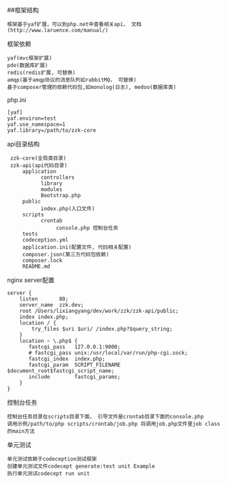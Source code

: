 ##框架结构

    框架基于yaf扩展，可以到php.net中查看相关api， 文档(http://www.laruence.com/manual/)

框架依赖

    yaf(mvc框架扩展)
    pdo(数据库扩展)
    redis(redis扩展, 可替换)
    amqp(基于amqp协议的消息队列如rabbitMQ， 可替换)
    基于composer管理的依赖代码包,如monolog(日志), medoo(数据库类)

php.ini

    [yaf]
    yaf.environ=test
    yaf.use_namespace=1
    yaf.library=/path/to/zzk-core

api目录结构

     zzk-core(全局类目录)
     zzk-api(api代码目录)
         application
               controllers
               library
               modules
               Bootstrap.php
         public
               index.php(入口文件)
         scripts
               crontab
                    console.php 控制台任务
         tests
         codeception.yml
         application.ini(配置文件, 代码相关配置)
         composer.json(第三方代码包依赖)
         composer.lock
         README.md

nginx server配置

    server {
        listen       80;
        server_name  zzk.dev;
        root /Users/lixiangyang/dev/work/zzk/zzk-api/public;
        index index.php;
        location / {
            try_files $uri $uri/ /index.php?$query_string;
        }
        location ~ \.php$ {
           fastcgi_pass   127.0.0.1:9000;
           # fastcgi_pass unix:/usr/local/var/run/php-cgi.sock;
           fastcgi_index  index.php;
           fastcgi_param  SCRIPT_FILENAME  $document_root$fastcgi_script_name;
           include        fastcgi_params;
        }
    }

控制台任务

    控制台任务目录在scripts目录下面， 引导文件是crontab目录下面的console.php
    调用示例/path/to/php scripts/crontab/job.php 将调用job.php文件里job class的main方法

单元测试

    单元测试依赖于codeception测试框架
    创建单元测试文件codecept generate:test unit Example
    执行单元测试codecept run unit
